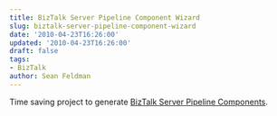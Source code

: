 ```yaml
---
title: BizTalk Server Pipeline Component Wizard
slug: biztalk-server-pipeline-component-wizard
date: '2010-04-23T16:26:00'
updated: '2010-04-23T16:26:00'
draft: false
tags:
- BizTalk
author: Sean Feldman
---
```



Time saving project to generate [BizTalk Server Pipeline Components](http://btsplcw.codeplex.com/Wikipage).


